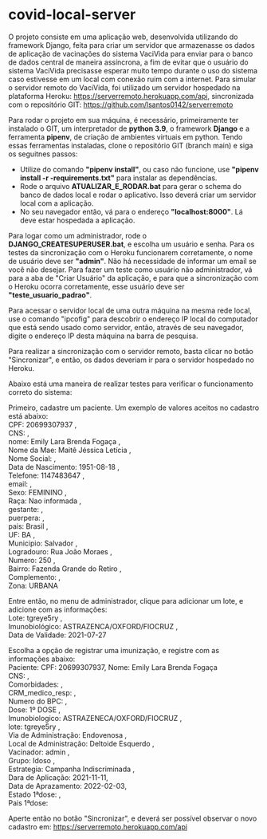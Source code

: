 # covid-local-server

O projeto consiste em uma aplicação web, desenvolvida utilizando do framework Django, feita para criar um servidor que armazenasse os dados de aplicação de vacinações do sistema VaciVida para enviar para o banco de dados central de maneira assíncrona, a fim de evitar que o usuário do sistema VaciVida precisasse esperar muito tempo durante o uso do sistema caso estivesse em um local com conexão ruim com a internet. Para simular o servidor remoto do VaciVida, foi utilizado um servidor hospedado na plataforma Heroku: https://serverremoto.herokuapp.com/api, sincronizada com o repositório GIT: https://github.com/lsantos0142/serverremoto

Para rodar o projeto em sua máquina, é necessário, primeiramente ter instalado o GIT, um interpretador de **python 3.9**, o framework **Django** e a ferramenta **pipenv**, de criação de ambientes virtuais em python. 
Tendo essas ferramentas instaladas, clone o repositório GIT (branch main) e siga os seguitnes passos: 

* Utilize do comando **"pipenv install"**, ou caso não funcione, use **"pipenv install -r -requirements.txt"** para instalar as dependências. 
* Rode o arquivo **ATUALIZAR_E_RODAR.bat** para gerar o schema do banco de dados local e rodar o aplicativo. Isso deverá criar um servidor local com a aplicação. 
* No seu navegador então, vá para o endereço **"localhost:8000"**. Lá deve estar hospedada a aplicação. 

Para logar como um administrador, rode o **DJANGO_CREATESUPERUSER.bat**, e escolha um usuário e senha. Para os testes da sincronização com o Heroku funcionarem corretamente, o nome de usuário deve ser **"admin"**. Não há necessidade de informar um email se você não desejar. Para fazer um teste como usuário não administrador, vá para a aba de "Criar Usuário" da aplicação, e para que a sincronização com o Heroku ocorra corretamente, esse usuário deve ser **"teste_usuario_padrao"**. 

Para acessar o servidor local de uma outra máquina na mesma rede local, use o comando "ipcofig" para descobrir o endereço IP local do computador que está sendo usado como servidor, então, através de seu navegador, digite o endereço IP desta máquina na barra de pesquisa. 

Para realizar a sincronização com o servidor remoto, basta clicar no botão "Sincronizar", e então, os dados deveriam ir para o servidor hospedado no Heroku.

Abaixo está uma maneira de realizar testes para verificar o funcionamento correto do sistema:

Primeiro, cadastre um paciente. Um exemplo de valores aceitos no cadastro está abaixo:  
CPF: 20699307937 ,  
CNS: ,  
nome: Emily Lara Brenda Fogaça ,  
Nome da Mae: Maitê Jéssica Letícia ,  
Nome Social: ,  
Data de Nascimento: 1951-08-18 ,  
Telefone: 1147483647 ,  
email: ,  
Sexo: FEMININO ,  
Raça: Nao informada ,  
gestante: ,  
puerpera: ,  
pais: Brasil ,  
UF: BA ,  
Municipio: Salvador ,  
Logradouro: Rua João Moraes ,  
Numero: 250 ,  
Bairro: Fazenda Grande do Retiro ,  
Complemento: ,  
Zona: URBANA 

Entre então, no menu de administrador, clique para adicionar um lote, e adicione com as informações:  
Lote: tgreye5ry ,  
Imunobiológico: ASTRAZENCA/OXFORD/FIOCRUZ ,  
Data de Validade: 2021-07-27  

Escolha a opção de registrar uma imunização, e registre com as informações abaixo:  
Paciente: CPF: 20699307937, Nome: Emily Lara Brenda Fogaça  
CNS: ,  
Comorbidades: ,   
CRM_medico_resp: ,  
Numero do BPC: ,  
Dose: 1º DOSE ,  
Imunobiologico: ASTRAZENECA/OXFORD/FIOCRUZ ,  
lote: tgreye5ry ,  
Via de Administração: Endovenosa ,  
Local de Administração: Deltoide Esquerdo ,  
Vacinador: admin ,  
Grupo: Idoso ,  
Estrategia: Campanha Indiscriminada ,  
Dara de Aplicação: 2021-11-11,  
Data de Aprazamento: 2022-02-03,  
Estado 1ªdose: ,  
Pais 1ªdose:   
        
Aperte então no botão "Sincronizar", e deverá ser possível observar o novo cadastro em: https://serverremoto.herokuapp.com/api
